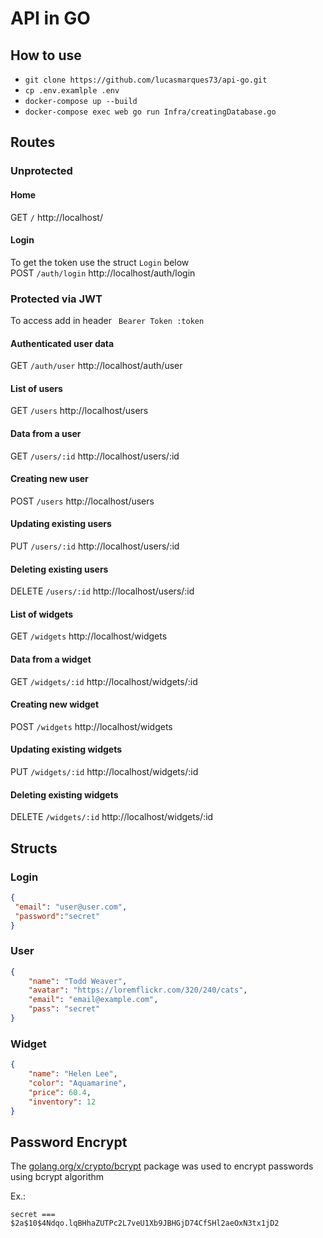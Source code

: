 # API in GO

## How to use

- `git clone https://github.com/lucasmarques73/api-go.git`
- `cp .env.examlple .env`
- `docker-compose up --build`
- `docker-compose exec web go run Infra/creatingDatabase.go`

## Routes

### Unprotected

#### Home
GET `/` http://localhost/
#### Login
To get the token use the struct `Login` below  
POST `/auth/login` http://localhost/auth/login

### Protected via JWT

To access add in header
` Bearer Token :token`

#### Authenticated user data
GET `/auth/user` http://localhost/auth/user

#### List of users
GET `/users` http://localhost/users

#### Data from a user
GET `/users/:id` http://localhost/users/:id

#### Creating new user
POST `/users` http://localhost/users

#### Updating existing users
PUT `/users/:id` http://localhost/users/:id

#### Deleting existing users
DELETE `/users/:id` http://localhost/users/:id

#### List of widgets
GET `/widgets` http://localhost/widgets

#### Data from a widget
GET `/widgets/:id` http://localhost/widgets/:id

#### Creating new widget
POST `/widgets` http://localhost/widgets

#### Updating existing widgets
PUT `/widgets/:id` http://localhost/widgets/:id

#### Deleting existing widgets
DELETE `/widgets/:id` http://localhost/widgets/:id

## Structs

### Login
```JSON
{
 "email": "user@user.com",
 "password":"secret"
}
```

### User

```JSON
{
    "name": "Todd Weaver",
    "avatar": "https://loremflickr.com/320/240/cats",
    "email": "email@example.com",
    "pass": "secret"
}
```

### Widget
```JSON
{
    "name": "Helen Lee",
    "color": "Aquamarine",
    "price": 60.4,
    "inventory": 12
}
```

## Password Encrypt

The [golang.org/x/crypto/bcrypt](golang.org/x/crypto/bcrypt) package was used to encrypt passwords using bcrypt algorithm

Ex.:
```
secret === $2a$10$4Ndqo.lqBHhaZUTPc2L7veU1Xb9JBHGjD74CfSHl2aeOxN3tx1jD2
